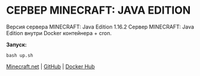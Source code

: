 # СЕРВЕР MINECRAFT: JAVA EDITION

Версия сервера MINECRAFT: Java Edition 1.16.2 
Сервер MINECRAFT: Java Edition внутри Docker контейнера + cron.

**Запуск:**

```
bash up.sh
```

[Minecraft.net](https://www.minecraft.net/ru-ru/download/server) | 
[GitHub](https://github.com/batonogov/minecraft-server) | 
[Docker Hub](https://hub.docker.com/repository/docker/batonogov/minecraft-server)
